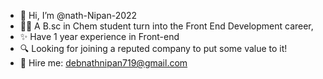 - 👋 Hi, I’m @nath-Nipan-2022
- 👨‍💻 A B.sc in Chem student turn into the Front End Development career,
- ✨ Have 1 year experience in Front-end
- 🔍 Looking for joining a reputed company to put some value to it!
- 📩 Hire me: debnathnipan719@gmail.com

<!---
nath-Nipan-2022/nath-Nipan-2022 is a ✨ special ✨ repository because its `README.md` (this file) appears on your GitHub profile.
You can click the Preview link to take a look at your changes.
--->
